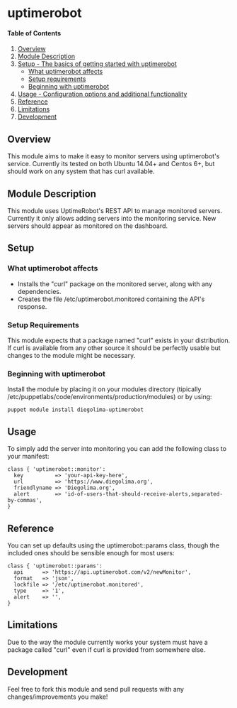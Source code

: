 # uptimerobot

#### Table of Contents

1. [Overview](#overview)
2. [Module Description](#module-description)
3. [Setup - The basics of getting started with uptimerobot](#setup)
    * [What uptimerobot affects](#what-uptimerobot-affects)
    * [Setup requirements](#setup-requirements)
    * [Beginning with uptimerobot](#beginning-with-uptimerobot)
4. [Usage - Configuration options and additional functionality](#usage)
5. [Reference](#reference)
5. [Limitations](#limitations)
6. [Development](#development)

## Overview

This module aims to make it easy to monitor servers using uptimerobot's service.
Currently its tested on both Ubuntu 14.04+ and Centos 6+, but should work on any
system that has curl available.

## Module Description

This module uses UptimeRobot's REST API to manage monitored servers. Currently
it only allows adding servers into the monitoring service. New servers should
appear as monitored on the dashboard.


## Setup

### What uptimerobot affects

* Installs the "curl" package on the monitored server, along with any dependencies.
* Creates the file /etc/uptimerobot.monitored containing the API's response.

### Setup Requirements

This module expects that a package named "curl" exists in your distribution.
If curl is available from any other source it should be perfectly usable but
changes to the module might be necessary.

### Beginning with uptimerobot

Install the module by placing it on your modules directory (tipically
/etc/puppetlabs/code/environments/production/modules) or by using:

```
puppet module install diegolima-uptimerobot
```

## Usage

To simply add the server into monitoring you can add the following class to your
manifest:

```
class { 'uptimerobot::monitor':
  key          => 'your-api-key-here',
  url          => 'https://www.diegolima.org',
  friendlyname => 'Diegolima.org',
  alert        => 'id-of-users-that-should-receive-alerts,separated-by-commas',
}
```



## Reference

You can set up defaults using the uptimerobot::params class, though the included
ones should be sensible enough for most users:

```
class { 'uptimerobot::params':
  api      => 'https://api.uptimerobot.com/v2/newMonitor',
  format   => 'json',
  lockfile => '/etc/uptimerobot.monitored',
  type     => '1',
  alert    => '',
}
```

## Limitations

Due to the way the module currently works your system must have a package
called "curl" even if curl is provided from somewhere else.

## Development

Feel free to fork this module and send pull requests with any changes/improvements
you make!
